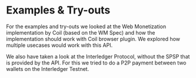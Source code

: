 # Examples & Try-outs

For the examples and try-outs we looked at the Web Monetization implementation by Coil (based on the WM Spec) and how the implementation should work with Coil browser plugin. We explored how multiple usecases would work with this API.

We also have taken a look at the Interledger Protocol, without the SPSP that is provided by the API. For this we tried to do a P2P payment between two wallets on the Interledger Testnet.
